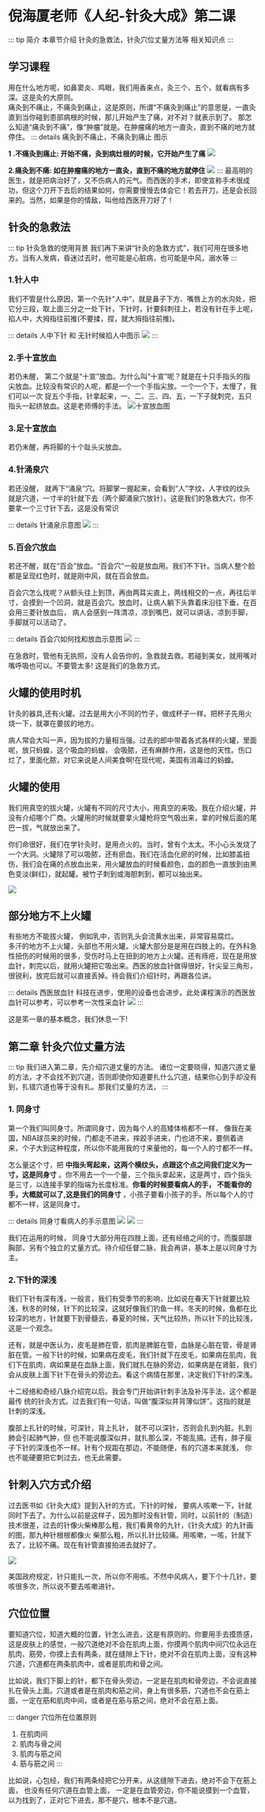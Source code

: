 # 倪海厦老师《人纪-针灸大成》第二课
 
::: tip 简介
 本章节介绍 针灸的急救法，针灸穴位丈量方法等 相关知识点
:::
## 学习课程

<xgplayer url="https://s3.ananas.chaoxing.com/video/5e/4c/51/9a2a28770f4c04e50481f21c205aac6e/sd.mp4"   />

用在什么地方呢，如鼻窦炎、鸡眼，我们用香来点，灸三个、五个，就看病有多深。这是灸的大原则。   
<span class="text-important">痛灸到不痛止，不痛灸到痛止，这是原则，所谓“不痛灸到痛止”的意思是，一直灸直到当你碰到患部病根的时候，那儿开始产生了痛，对不对？就表示到了。  </span> 
那怎么知道“痛灸到不痛”，像“肿瘤”就是。在肿瘤痛的地方一直灸，直到不痛的地方就停住。
::: details  痛灸到不痛止，不痛灸到痛止 图示

**1 .不痛灸到痛止: 开始不痛，灸到病灶根的时候，它开始产生了痛** 
![](https://p.ananas.chaoxing.com/star3/origin/e09d0a164256f8bce370c279c03b7c69.jpg)

**2.痛灸到不痛: 如在肿瘤痛的地方一直灸，直到不痛的地方就停住**
![](https://p.ananas.chaoxing.com/star3/origin/3620717f4bd5fa964f7b730ce267dfbf.jpg)
:::
最高明的医生，就是把病治好了，又不伤病人的元气。而西医的手术，即使宣称手术很成功，但这个刀开下去后的结果如何，你需要慢慢去体会它！若去开刀，还是会长回来的。当然，如果是你的情敌，叫他给西医开刀好了！

## 针灸的急救法
::: tip 针灸急救的使用背景
我们再下来讲“针灸的急救方式”，我们可用在很多地方。当有人发病，昏迷过去时，他可能是心脏病，也可能是中风，溺水等
:::
### 1.针人中
我们不管是什么原因，第一个先针“人中”，就是鼻子下方、嘴唇上方的水沟处，把它分三段，取上面三分之一处下针，下针时，针要斜刺往上，若没有针在手上呢，掐人中，大拇指往前推(不要揉，捏，就大拇指往前推)。   

::: details 人中下针 和 无针时候掐人中图示
![](https://p.ananas.chaoxing.com/star3/origin/f3e8145b8159a2426e0957510f5ba7ce.jpg)
:::
### 2.手十宣放血
若仍未醒， 第二个就是“十宣”放血。为什么叫“十宣”呢？就是在十只手指头的指尖放血。比较没有常识的人呢，都是一个一个手指尖放。一个一个下，太慢了，我们可以一次 捉五个手指，针拿起来，一、二、三、四、五，一下子就刺完，五只指头一起挤放血。这是老师傅的手法。
![十宣放血图](https://p.ananas.chaoxing.com/star3/origin/1275120560a9a7baaef8722afe437af1.jpg)

### 3.足十宣放血
若仍未醒，再将脚的十个趾头尖放血。

### 4.针涌泉穴
若还没醒， 就再下“涌泉”穴。将脚掌一握起来，会看到“人”字纹，人字纹的纹头就是穴道，一寸半的针就下去（两个脚涌泉穴放针）。这是我们的急救大穴，你不要拿一个三寸针下去，这是没有常识

::: details 针涌泉示意图
![](https://p.ananas.chaoxing.com/star3/origin/abb024c5c44a37655124551902212578.jpg)
:::

### 5.百会穴放血
若还不醒，就在“百会”放血。“百会穴”一般是放血用。我们不下针。当病人整个脸 都是呈现红色时，就是刚中风，就在百会放血。   


百会穴怎么找呢？从额头往上到顶，再由两耳尖直上，两线相交的一点，再往后半寸，会摸到一个凹洞，就是百会穴。放血时，让病人躺下头靠着床沿往下垂，在百会用三菱针放血后， 病人会感到一阵清凉，凉到嘴巴，就可以讲话，凉到手脚，手脚就可以活动了。   

::: details 百会穴如何找和放血示意图
![](https://p.ananas.chaoxing.com/star3/origin/a028a437e23beff83348db0bb588893c.jpg)
:::


在急救时，管他有无执照，没有人会告你的，急救就去救。若碰到美女，就用嘴对嘴呼吸也可以。不要管太多!    这是我们的急救方式。

## 火罐的使用时机

针灸的器具,还有火罐。过去是用大小不同的竹子，做成杯子一样。把杯子先用火烧一下，就罩在要拔的地方。   

病人常会大叫一声，因为拔的力量相当强。过去的郎中带着各式各样的火罐，里面呢，放只蚂蝗，这个吸血的蚂蝗， 会吸脓，还有麻醉作用，这是他的天性。伤口烂了，里面化脓，对它来说是人间美食啊!在现代呢，美国有消毒过的蚂蝗。   

## 火罐的使用

我们用真空的拔火罐，火罐有不同的尺寸大小，用真空的来吸。我在介绍火罐，并没有介绍哪个厂商。火罐用的时候就要拿火罐枪将空气吸出来，拿的时候后面的尾巴一拔，气就放出来了。   

你们命很好，我们在学针灸时，是用点火的。当时，曾有个太太。不小心头发烧了一个大洞。<span class="text-danger">火罐除了可以吸脓，还有瘀血，我们在活血化瘀的时候，比如膝盖扭伤，我们会在痛的点放血出来，用火罐放血的时候看颜色，血的颜色一直放到由黑色变淡(鲜红)，就起罐。被竹子刺到或海胆刺到，都可以抽出来。</span>   

![](https://p.ananas.chaoxing.com/star3/origin/99ff9a9b3b276bb5d76b60969668211f.jpg) 

## 部分地方不上火罐 
有些地方不能拔火罐，  例如乳中，否则乳头会流黄水出来，非常容易腐烂。    
多汗的地方不上火罐，头部也不用火罐。火罐大部分是是用在四肢上的。在外科急性扭伤的时候用的很多，受伤时马上在扭到的地方上火罐。还有痔疮，现在是用放血针，刺完以后，就用火罐把它吸出来。西医的放血针做得很好，针尖呈三角形，很锐利，放完后就可以直接丢掉。待会我们介绍针时，再跟各位讲。

::: details 西医放血针
科技在进步，使用的设备也会进步。此处课程演示的西医放血针可以参考，可以参考一次性采血针
![](https://p.ananas.chaoxing.com/star3/origin/965945549cc8a6a23d624887d6ab8b77.jpg)
:::

这是笫一章的基本概念，我们休息一下!     

## 第二章 针灸穴位丈量方法
::: tip  我们进入第二章，先介绍穴道丈量的方法。
   诸位一定要晓得，知道穴道丈量的方法，才不会找不到穴道，否则即使你知道要扎什么穴道，结果你心到手却没有到，扎错穴道也等于没有扎。那我们丈量的方法，
:::

### 1. 同身寸

第一个我们叫同身寸。<lable class="label success">所谓同身寸，因为每个人的高矮体格都不一样</lable>， 像我在美国，NBA球员来的时候，门都走不进来，摔跤手进来，门也进不来，要侧着进来，个子大到这种程度，所以你不能用我的寸来量他的，每一个人的寸都不一样。   

怎么量这个寸，把 **<span class="text-special">中指头弯起来，这两个横纹头，点跟这个点之间我们定义为一寸，这是同身寸</span>** 。你不用去一个一个量，三个指头拿起来，这是两寸，四个指头是三寸，以连接手掌的指端为长度标准。**<span class="text-special">你看的时候要看病人的手， 不能看你的手，大概就可以了,这是我们的同身寸</span>** ，小孩子要看小孩子的手。所以每个人的寸都不一样，这是同身寸。 

::: details 同身寸看病人的手示意图
![](https://p.ananas.chaoxing.com/star3/origin/43cd21e1dda8311ac2e884b0b57dbd2f.jpg) 
![](https://p.ananas.chaoxing.com/star3/origin/02c6c4924b222cd483ad9d5a704cafea.jpg)
:::

我们在运用的时候，<lable class="label success"> 同身寸大部分用在四肢上面，还有经络之间的寸</lable>。而腹部跟胸部，另有个独立的丈量方式。待介绍任督二脉，我会再讲，基本上是以同身寸为主。     

### 2.下针的深浅 
我们下针有深有浅，一般言，我们有受季节的影响，比如说<span class="text-secondary-500">在春天下针就要比较浅，秋冬的时候，针下的比较深</span>，这就好像我们钓鱼一样。冬天的时候，鱼都在比较深的地方，针就要下到骨髓去，春夏的时候，天气比较热，所以针下的比较浅，这是一个观念。   

还有，就是<span class="text-secondary-500">中医认为，皮毛是肺在管，肌肉是脾脏在管，血脉是心脏在管，骨是肾脏在管。一般下针的时候，如果病在皮毛，我们针就下在皮毛，如果病在肌肉，我们下在肌肉，病如果是在血脉上面，我们就扎在脉的旁边，如果病是在肾脏，我们会从皮肤上面下针下在骨头的旁边去。看这个病情在那里，决定我们下针的深浅。  </span>  

十二经络和奇经八脉介绍完以后。我会专门开始讲针刺手法及补泻手法，这个都是最传 统的针灸方式。过去我们有一句话，叫做“腹深似井背薄似饼”。这指的就是针刺的深浅。   

腹部上扎针的时候，可深针，背上扎针， 就不可以深针，否则会扎到内脏。扎到肺会引起肺气肿，但 也不能说腹深似井，就扎那么深，不能乱搞。还有，胖子瘦子下针的深浅也不一样。针有个规距在那边，不能随便，有的穴道本来就浅， 你也不能硬要把它刺过去，也无此需要。   

##  针刺入穴方式介绍    
过去医书如《针灸大成》提到入针的方式，下针的时候， 要病人咳嗽一下，针就同时下去了。为什么以前是这样子，因为那时没有针管，同时，以前针的（制造）技术很差，过去的针像火柴棒那么粗，我们看黄帝的九针，《针灸大成》的九针画的图，那九种针根根都像火 柴那么粗，所以扎针比较痛。用咳嗽，一咳，针就下去了，比较不痛。现在有针管直接拍进去就好了。

![](https://p.ananas.chaoxing.com/star3/origin/69376e3374ce5e4cef39ff0a5406123e.jpg)
 
美国政府规定，针只能扎一次，所以你不用咳。不然中风病人，要下个十几针，要咳很多次，所以说不要去咳嗽进针。

## 穴位位置

要知道穴位，知道大概的位置，针怎么进去，这是有原则的。你要用手去摸质感，这是皮肤上的感觉，一般穴道绝对不会在肌肉上面，你摸两个肌肉中间穴位永远在肌肉、筋旁，你摸上去有两条，就在缝隙上下针，绝对不会在肌肉上面，没有这种穴道，穴道都在两条肌肉中，或者是肌肉和骨之间。   

比如说，我们下脚上的针，都下在骨头旁边，一定是在肌肉和骨旁边，不会说直接扎在骨头上面。穴道或者是在肌肉和筋之间，身上有很多筋，穴道也不会在筋上面，一定在筋和肌肉中间，或者是在筋与筋之间，绝对不会在筋上面。   

::: danger 穴位所在位置原则
1. 在肌肉间
2. 肌肉与骨之间
3. 肌肉与筋之间
4. 筋与筋之间
:::

比如说，心包经，我们有两条经把它分开来，从这缝隙下进去，绝对不会下在筋上面， 也没有任何穴道在血管上面， 一定是在血管旁边，你不能说摸到一个血管，以为找到了，正对它下进去，那不是穴，根本不是穴道。